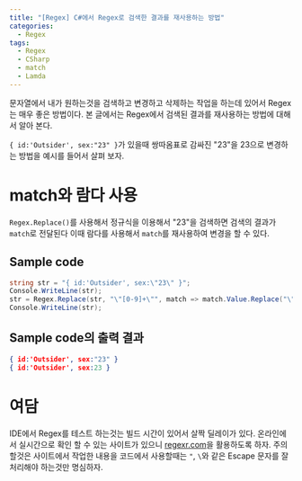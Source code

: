 ```yaml
---
title: "[Regex] C#에서 Regex로 검색한 결과를 재사용하는 방법"
categories:
  - Regex
tags:
  - Regex
  - CSharp
  - match
  - Lamda
---
```


문자열에서 내가 원하는것을 검색하고 변경하고 삭제하는 작업을 하는데 있어서 Regex는 매우 좋은 방법이다. 본 글에서는 Regex에서 검색된 결과를 재사용하는 방법에 대해서 알아 본다.

``` { id:'Outsider', sex:"23" } ```가 있을때 쌍따옴표로 감싸진 "23"을 23으로 변경하는 방법을 예시를 들어서 살펴 보자.

# match와 람다 사용

``` Regex.Replace() ```를 사용해서 정규식을 이용해서 "23"을 검색하면 검색의 결과가 ``` match ```로 전달된다 
이때 람다를 사용해서 ```match```를 재사용하여 변경을 할 수 있다.

## Sample code

```csharp
string str = "{ id:'Outsider', sex:\"23\" }";
Console.WriteLine(str);
str = Regex.Replace(str, "\"[0-9]+\"", match => match.Value.Replace("\"", "")); // 
Console.WriteLine(str);
```

## Sample code의 출력 결과

``` json
{ id:'Outsider', sex:"23" }
{ id:'Outsider', sex:23 }
```

# 여담

IDE에서 Regex를 테스트 하는것는 빌드 시간이 있어서 살짝 딜레이가 있다. 온라인에서 실시간으로 확인 할 수 있는 사이트가 있으니 [regexr.com](https://regexr.com/)을 활용하도록 하자. 주의 할것은 사이트에서 작업한 내용을 코드에서 사용할때는 ```"```, ```\```와 같은 Escape 문자를 잘 처리해야 하는것만 명심하자.